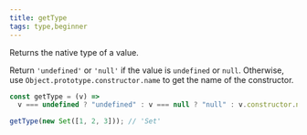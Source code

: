 ```yaml
---
title: getType
tags: type,beginner
---
```


Returns the native type of a value.

Return `'undefined'` or `'null'` if the value is `undefined` or `null`.
Otherwise, use `Object.prototype.constructor.name` to get the name of the constructor.

```js
const getType = (v) =>
  v === undefined ? "undefined" : v === null ? "null" : v.constructor.name;
```

```js
getType(new Set([1, 2, 3])); // 'Set'
```
